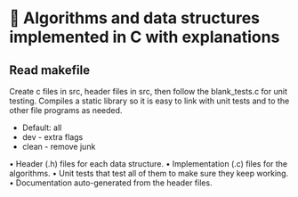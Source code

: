 # 📝 Algorithms and data structures implemented in C with explanations

## Read makefile

Create c files in src, header files in src, then follow the blank_tests.c for unit testing. Compiles a static library so it is easy to link with unit tests and to the other file programs as needed.

- Default: all
- dev - extra flags
- clean - remove junk

• Header (.h) files for each data structure.
• Implementation (.c) files for the algorithms.
• Unit tests that test all of them to make sure they keep working.
• Documentation  auto-generated from the header files.

